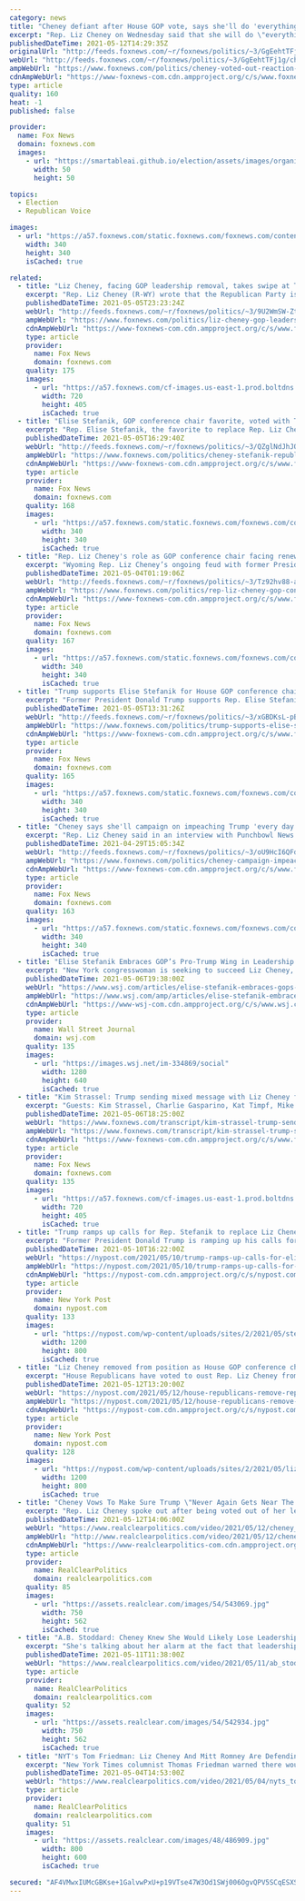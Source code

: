 ```yaml
---
category: news
title: "Cheney defiant after House GOP vote, says she'll do 'everything I can' to keep Trump from Oval Office"
excerpt: "Rep. Liz Cheney on Wednesday said that she will do \"everything I can\" to ensure that former President Donald Trump does not win the presidency again after she was ousted from House GOP leadership for her repeated broadsides against him. "
publishedDateTime: 2021-05-12T14:29:35Z
originalUrl: "http://feeds.foxnews.com/~r/foxnews/politics/~3/GgEehtTFj1g/cheney-voted-out-reaction-trump-oval-office-republicans-house"
webUrl: "http://feeds.foxnews.com/~r/foxnews/politics/~3/GgEehtTFj1g/cheney-voted-out-reaction-trump-oval-office-republicans-house"
ampWebUrl: "https://www.foxnews.com/politics/cheney-voted-out-reaction-trump-oval-office-republicans-house.amp"
cdnAmpWebUrl: "https://www-foxnews-com.cdn.ampproject.org/c/s/www.foxnews.com/politics/cheney-voted-out-reaction-trump-oval-office-republicans-house.amp"
type: article
quality: 160
heat: -1
published: false

provider:
  name: Fox News
  domain: foxnews.com
  images:
    - url: "https://smartableai.github.io/election/assets/images/organizations/foxnews.com-50x50.jpg"
      width: 50
      height: 50

topics:
  - Election
  - Republican Voice

images:
  - url: "https://a57.foxnews.com/static.foxnews.com/foxnews.com/content/uploads/2020/01/340/340/Screen-Shot-2020-01-15-at-11.36.03-AM.png?ve=1&tl=1"
    width: 340
    height: 340
    isCached: true

related:
  - title: "Liz Cheney, facing GOP leadership removal, takes swipe at Trump 'cult'"
    excerpt: "Rep. Liz Cheney (R-WY) wrote that the Republican Party is at a \"turning point\" and must decide “whether we will join Trump’s crusade to delegitimize and undo the legal outcome of the 2020 election, with all the consequences that might have.”"
    publishedDateTime: 2021-05-05T23:23:24Z
    webUrl: "http://feeds.foxnews.com/~r/foxnews/politics/~3/9U2WmSW-Ztw/liz-cheney-gop-leadership-trump-cult"
    ampWebUrl: "https://www.foxnews.com/politics/liz-cheney-gop-leadership-trump-cult.amp"
    cdnAmpWebUrl: "https://www-foxnews-com.cdn.ampproject.org/c/s/www.foxnews.com/politics/liz-cheney-gop-leadership-trump-cult.amp"
    type: article
    provider:
      name: Fox News
      domain: foxnews.com
    quality: 175
    images:
      - url: "https://a57.foxnews.com/cf-images.us-east-1.prod.boltdns.net/v1/static/694940094001/9e70db19-b3db-400c-b524-0b89525a6127/45d59833-a005-43db-9996-e0dcc2be08ff/1280x720/match/720/405/image.jpg?ve=1&tl=1"
        width: 720
        height: 405
        isCached: true
  - title: "Elise Stefanik, GOP conference chair favorite, voted with Trump less than Liz Cheney"
    excerpt: "Rep. Elise Stefanik, the favorite to replace Rep. Liz Cheney as the House GOP conference chair, voted with former President Donald Trump less than Cheney and has lower voting scores from top conservative organizations."
    publishedDateTime: 2021-05-05T16:29:40Z
    webUrl: "http://feeds.foxnews.com/~r/foxnews/politics/~3/QZglNdJhJOc/cheney-stefanik-republicans-house-votes-trump-conservative"
    ampWebUrl: "https://www.foxnews.com/politics/cheney-stefanik-republicans-house-votes-trump-conservative.amp"
    cdnAmpWebUrl: "https://www-foxnews-com.cdn.ampproject.org/c/s/www.foxnews.com/politics/cheney-stefanik-republicans-house-votes-trump-conservative.amp"
    type: article
    provider:
      name: Fox News
      domain: foxnews.com
    quality: 168
    images:
      - url: "https://a57.foxnews.com/static.foxnews.com/foxnews.com/content/uploads/2020/01/340/340/Screen-Shot-2020-01-15-at-11.36.03-AM.png?ve=1&tl=1"
        width: 340
        height: 340
        isCached: true
  - title: "Rep. Liz Cheney's role as GOP conference chair facing renewed jeopardy amid Trump feud"
    excerpt: "Wyoming Rep. Liz Cheney’s ongoing feud with former President Donald Trump has sparked discussions among senior House GOP leadership about her future as the party’s conference chair, according to sources familiar with the situation."
    publishedDateTime: 2021-05-04T01:19:06Z
    webUrl: "http://feeds.foxnews.com/~r/foxnews/politics/~3/Tz92hv88-ak/rep-liz-cheney-gop-conference-chair-renewed-scrutiny-trump-feud"
    ampWebUrl: "https://www.foxnews.com/politics/rep-liz-cheney-gop-conference-chair-renewed-scrutiny-trump-feud.amp"
    cdnAmpWebUrl: "https://www-foxnews-com.cdn.ampproject.org/c/s/www.foxnews.com/politics/rep-liz-cheney-gop-conference-chair-renewed-scrutiny-trump-feud.amp"
    type: article
    provider:
      name: Fox News
      domain: foxnews.com
    quality: 167
    images:
      - url: "https://a57.foxnews.com/static.foxnews.com/foxnews.com/content/uploads/2021/02/340/340/PergramNewPic-e1538074445253.jpg?ve=1&tl=1"
        width: 340
        height: 340
        isCached: true
  - title: "Trump supports Elise Stefanik for House GOP conference chair amid Liz Cheney feud: sources"
    excerpt: "Former President Donald Trump supports Rep. Elise Stefanik to replace Rep. Liz Cheney as the House Republican conference chair, sources close to the former president tell Fox News. "
    publishedDateTime: 2021-05-05T13:31:26Z
    webUrl: "http://feeds.foxnews.com/~r/foxnews/politics/~3/xGBDKsL-pBo/trump-supports-elise-stefanik-house-gop-conference-chair-liz-cheney-feud"
    ampWebUrl: "https://www.foxnews.com/politics/trump-supports-elise-stefanik-house-gop-conference-chair-liz-cheney-feud.amp"
    cdnAmpWebUrl: "https://www-foxnews-com.cdn.ampproject.org/c/s/www.foxnews.com/politics/trump-supports-elise-stefanik-house-gop-conference-chair-liz-cheney-feud.amp"
    type: article
    provider:
      name: Fox News
      domain: foxnews.com
    quality: 165
    images:
      - url: "https://a57.foxnews.com/static.foxnews.com/foxnews.com/content/uploads/2020/01/340/340/Screen-Shot-2020-01-15-at-11.36.03-AM.png?ve=1&tl=1"
        width: 340
        height: 340
        isCached: true
  - title: "Cheney says she'll campaign on impeaching Trump 'every day of the week' amid primary challenges"
    excerpt: "Rep. Liz Cheney said in an interview with Punchbowl News Thursday that she will stand behind her vote to impeach former President Donald Trump \"every day of the week\" as she faces multiple primary challengers in her 2022 reelection effort. "
    publishedDateTime: 2021-04-29T15:05:34Z
    webUrl: "http://feeds.foxnews.com/~r/foxnews/politics/~3/oU9HcI6QFdc/cheney-campaign-impeaching-trump-primary-challenges"
    ampWebUrl: "https://www.foxnews.com/politics/cheney-campaign-impeaching-trump-primary-challenges.amp"
    cdnAmpWebUrl: "https://www-foxnews-com.cdn.ampproject.org/c/s/www.foxnews.com/politics/cheney-campaign-impeaching-trump-primary-challenges.amp"
    type: article
    provider:
      name: Fox News
      domain: foxnews.com
    quality: 163
    images:
      - url: "https://a57.foxnews.com/static.foxnews.com/foxnews.com/content/uploads/2020/01/340/340/Screen-Shot-2020-01-15-at-11.36.03-AM.png?ve=1&tl=1"
        width: 340
        height: 340
        isCached: true
  - title: "Elise Stefanik Embraces GOP’s Pro-Trump Wing in Leadership Campaign"
    excerpt: "New York congresswoman is seeking to succeed Liz Cheney, who has criticized the former president over his claims the election was stolen and the Jan. 6 Capitol riot by his supporters."
    publishedDateTime: 2021-05-06T19:38:00Z
    webUrl: "https://www.wsj.com/articles/elise-stefanik-embraces-gops-pro-trump-wing-in-leadership-campaign-11620329921"
    ampWebUrl: "https://www.wsj.com/amp/articles/elise-stefanik-embraces-gops-pro-trump-wing-in-leadership-campaign-11620329921"
    cdnAmpWebUrl: "https://www-wsj-com.cdn.ampproject.org/c/s/www.wsj.com/amp/articles/elise-stefanik-embraces-gops-pro-trump-wing-in-leadership-campaign-11620329921"
    type: article
    provider:
      name: Wall Street Journal
      domain: wsj.com
    quality: 135
    images:
      - url: "https://images.wsj.net/im-334869/social"
        width: 1280
        height: 640
        isCached: true
  - title: "Kim Strassel: Trump sending mixed message with Liz Cheney fight"
    excerpt: "Guests: Kim Strassel, Charlie Gasparino, Kat Timpf, Mike Gunzelman, Greg Gianforte, Danielle McLaughlin, Amie Parnes"
    publishedDateTime: 2021-05-06T18:25:00Z
    webUrl: "https://www.foxnews.com/transcript/kim-strassel-trump-sending-mixed-message-with-liz-cheney-fight"
    ampWebUrl: "https://www.foxnews.com/transcript/kim-strassel-trump-sending-mixed-message-with-liz-cheney-fight.amp"
    cdnAmpWebUrl: "https://www-foxnews-com.cdn.ampproject.org/c/s/www.foxnews.com/transcript/kim-strassel-trump-sending-mixed-message-with-liz-cheney-fight.amp"
    type: article
    provider:
      name: Fox News
      domain: foxnews.com
    quality: 135
    images:
      - url: "https://a57.foxnews.com/cf-images.us-east-1.prod.boltdns.net/v1/static/694940094001/066ef194-6d0e-4085-a047-ca65a806a5ca/02d8da0b-b1da-4209-8830-bc9b3531275b/1280x720/match/720/405/image.jpg?ve=1&tl=1"
        width: 720
        height: 405
        isCached: true
  - title: "Trump ramps up calls for Rep. Stefanik to replace Liz Cheney in leadership"
    excerpt: "Former President Donald Trump is ramping up his calls for the House GOP conference to rally behind Rep. Elise Stefanik to replace Liz Cheney as House Republican Conference Chair."
    publishedDateTime: 2021-05-10T16:22:00Z
    webUrl: "https://nypost.com/2021/05/10/trump-ramps-up-calls-for-elise-stefanik-to-replace-liz-cheney/"
    ampWebUrl: "https://nypost.com/2021/05/10/trump-ramps-up-calls-for-elise-stefanik-to-replace-liz-cheney/amp/"
    cdnAmpWebUrl: "https://nypost-com.cdn.ampproject.org/c/s/nypost.com/2021/05/10/trump-ramps-up-calls-for-elise-stefanik-to-replace-liz-cheney/amp/"
    type: article
    provider:
      name: New York Post
      domain: nypost.com
    quality: 133
    images:
      - url: "https://nypost.com/wp-content/uploads/sites/2/2021/05/stefanik-cheney.jpg?quality=90&strip=all&w=1200"
        width: 1200
        height: 800
        isCached: true
  - title: "Liz Cheney removed from position as House GOP conference chair over anti-Trump stance"
    excerpt: "House Republicans have voted to oust Rep. Liz Cheney from her leadership position, a rare move that highlights the leadership former President Donald Trump still holds in the party."
    publishedDateTime: 2021-05-12T13:20:00Z
    webUrl: "https://nypost.com/2021/05/12/house-republicans-remove-rep-liz-cheney-from-leadership-post/"
    ampWebUrl: "https://nypost.com/2021/05/12/house-republicans-remove-rep-liz-cheney-from-leadership-post/amp/"
    cdnAmpWebUrl: "https://nypost-com.cdn.ampproject.org/c/s/nypost.com/2021/05/12/house-republicans-remove-rep-liz-cheney-from-leadership-post/amp/"
    type: article
    provider:
      name: New York Post
      domain: nypost.com
    quality: 128
    images:
      - url: "https://nypost.com/wp-content/uploads/sites/2/2021/05/liz-cheney-removed-09.jpg?quality=90&strip=all&w=1200"
        width: 1200
        height: 800
        isCached: true
  - title: "Cheney Vows To Make Sure Trump \"Never Again Gets Near The Oval Office\""
    excerpt: "Rep. Liz Cheney spoke out after being voted out of her leadership post by House Republicans on Wednesday morning, vowing to do \"everything I can to ensure that the former president never again gets near the Oval Office."
    publishedDateTime: 2021-05-12T14:06:00Z
    webUrl: "https://www.realclearpolitics.com/video/2021/05/12/cheney_vows_to_make_sure_trump_never_again_gets_near_the_oval_office.html"
    ampWebUrl: "http://www.realclearpolitics.com/video/2021/05/12/cheney_vows_to_make_sure_trump_never_again_gets_near_the_oval_office.amp.html"
    cdnAmpWebUrl: "https://www-realclearpolitics-com.cdn.ampproject.org/c/www.realclearpolitics.com/video/2021/05/12/cheney_vows_to_make_sure_trump_never_again_gets_near_the_oval_office.amp.html"
    type: article
    provider:
      name: RealClearPolitics
      domain: realclearpolitics.com
    quality: 85
    images:
      - url: "https://assets.realclear.com/images/54/543069.jpg"
        width: 750
        height: 562
        isCached: true
  - title: "A.B. Stoddard: Cheney Knew She Would Likely Lose Leadership Role When She Spoke Out Against Trump"
    excerpt: "She's talking about her alarm at the fact that leadership is keeping negative polling about Donald Trump's toxicity in swing districts from their own members. She knew she would likely lose her leadership post and she would likely lose her seat in Wyoming."
    publishedDateTime: 2021-05-11T11:38:00Z
    webUrl: "https://www.realclearpolitics.com/video/2021/05/11/ab_stoddard_cheney_knew_she_would_lose_leadership_position_when_she_spoke_out_against_trump.html"
    type: article
    provider:
      name: RealClearPolitics
      domain: realclearpolitics.com
    quality: 52
    images:
      - url: "https://assets.realclear.com/images/54/542934.jpg"
        width: 750
        height: 562
        isCached: true
  - title: "NYT's Tom Friedman: Liz Cheney And Mitt Romney Are Defending Democracy From Trump's \"Gigantic Lie\""
    excerpt: "New York Times columnist Thomas Friedman warned there would be \"people in the streets\" if Republicans who believe President Trump's \"big lie\" about voter fraud in the 2020 election during an appearance Monday with CNN's Anderson Cooper."
    publishedDateTime: 2021-05-04T14:53:00Z
    webUrl: "https://www.realclearpolitics.com/video/2021/05/04/nyts_tom_friedman_liz_cheney_and_mitt_romney_are_defending_democracy_from_chilling_trump_danger.html"
    type: article
    provider:
      name: RealClearPolitics
      domain: realclearpolitics.com
    quality: 51
    images:
      - url: "https://assets.realclear.com/images/48/486909.jpg"
        width: 800
        height: 600
        isCached: true

secured: "AF4VMwxIUMcGBKse+1GalvwPxU+p19VTse47W3Od1SWj006OgvQPV5SCqESXSbcPb/wzML4y+QQlwGX6bIt0bgce8QOrmFG+oP3UnfcoLUo+pcIQhPOQuFkq47hpXTixqX0j/il0o/pCE/07hHAxX7JC540Lm5uzA3foTozFRsPbXMB7DhqPTBnZhREVag2KsNMeHDZvYoAaBFlPZHCoS1kfaaerD909zRJaLX/Qidav6ktTa7RZBTpEI3LuilImzB5lmeg8lG2rLa/21NgqTPae6BfrIYw82rWMkQoaa8DLYearqWPvRoLevM54CJbB5qpj18JvnxtsbhfJPFCCOQQTV1IPUh2UDay7C9sjdfY=;yBaOit1QQzkKdOjsTTxN+w=="
---
```



